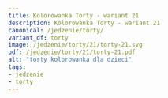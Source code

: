 ```yaml
---
title: Kolorowanka Torty - wariant 21
description: Kolorowanka Torty - wariant 21
canonical: /jedzenie/torty/
variant_of: torty
image: /jedzenie/torty/21/torty-21.svg
pdf: /jedzenie/torty/21/torty-21.pdf
alt: "torty kolorowanka dla dzieci"
tags:
- jedzenie
- torty
---
```

